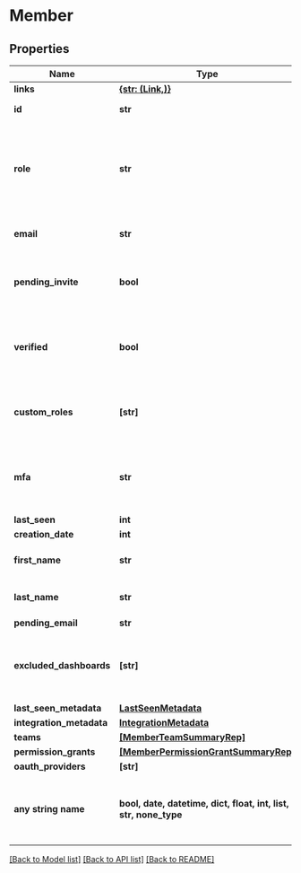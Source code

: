# Member


## Properties
Name | Type | Description | Notes
------------ | ------------- | ------------- | -------------
**links** | [**{str: (Link,)}**](Link.md) |  | 
**id** | **str** | The member&#39;s ID | 
**role** | **str** | The member&#39;s built-in role. If the member has no custom roles, this role will be in effect. | 
**email** | **str** | The member&#39;s email address | 
**pending_invite** | **bool** | Whether or not the member has a pending invitation | 
**verified** | **bool** | Whether or not the member&#39;s email address has been verified | 
**custom_roles** | **[str]** | The set of custom roles (as keys) assigned to the member | 
**mfa** | **str** | Whether or not multi-factor authentication is enabled for this member | 
**last_seen** | **int** |  | 
**creation_date** | **int** |  | 
**first_name** | **str** | The member&#39;s first name | [optional] 
**last_name** | **str** | The member&#39;s last name | [optional] 
**pending_email** | **str** |  | [optional] 
**excluded_dashboards** | **[str]** | Default dashboards that the member has chosen to ignore | [optional] 
**last_seen_metadata** | [**LastSeenMetadata**](LastSeenMetadata.md) |  | [optional] 
**integration_metadata** | [**IntegrationMetadata**](IntegrationMetadata.md) |  | [optional] 
**teams** | [**[MemberTeamSummaryRep]**](MemberTeamSummaryRep.md) |  | [optional] 
**permission_grants** | [**[MemberPermissionGrantSummaryRep]**](MemberPermissionGrantSummaryRep.md) |  | [optional] 
**oauth_providers** | **[str]** |  | [optional] 
**any string name** | **bool, date, datetime, dict, float, int, list, str, none_type** | any string name can be used but the value must be the correct type | [optional]

[[Back to Model list]](../README.md#documentation-for-models) [[Back to API list]](../README.md#documentation-for-api-endpoints) [[Back to README]](../README.md)


